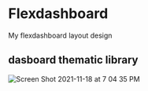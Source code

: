 # Flexdashboard
My flexdashboard layout design

## dasboard thematic library
![Screen Shot 2021-11-18 at 7 04 35 PM](https://user-images.githubusercontent.com/55933131/142552326-002c3f39-166c-4bc9-a435-6a7de2900a72.png)
